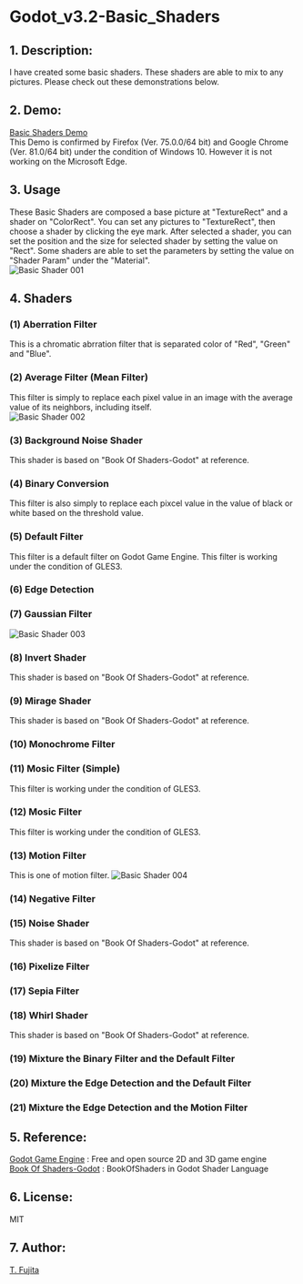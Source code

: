 # Godot_v3.2-Basic_Shaders
## 1. Description:
I have created some basic shaders. These shaders are able to mix to any pictures. Please check out these demonstrations below.  

## 2. Demo:
[Basic Shaders Demo](https://to-fujita.github.io/Godot_v3.2-Basic_Shaders/Basic_Shaders.html)  
This Demo is confirmed by Firefox (Ver. 75.0.0/64 bit) and Google Chrome (Ver. 81.0/64 bit) under the condition of Windows 10. However it is not working on the Microsoft Edge.   

## 3. Usage
These Basic Shaders are composed a base picture at "TextureRect" and a shader on "ColorRect". You can set any pictures to "TextureRect", then choose a shader by clicking the eye mark. After selected a shader, you can set the position and the size for selected shader by setting the value on "Rect". Some shaders are able to set the parameters by setting the value on "Shader Param" under the "Material".  
![Basic Shader 001](https://to-fujita.github.io/Images/Basic_Shader_001.png "Images for Basic Shader 001")

## 4. Shaders
### (1) Aberration Filter
This is a chromatic abrration filter that is separated color of "Red", "Green" and "Blue".
### (2) Average Filter (Mean Filter)
This filter is simply to replace each pixel value in an image with the average value of its neighbors, including itself.  
![Basic Shader 002](https://to-fujita.github.io/Images/Basic_Shader_002.png "Images for Basic Shader 002")
### (3) Background Noise Shader
This shader is based on "Book Of Shaders-Godot" at reference.  
### (4) Binary Conversion
This filter is also simply to replace each pixcel value in the value of black or white based on the threshold value.
### (5) Default Filter
This filter is a default filter on Godot Game Engine. This filter is working under the condition of GLES3.   
### (6) Edge Detection

### (7) Gaussian Filter
![Basic Shader 003](https://to-fujita.github.io/Images/Basic_Shader_003.png "Images for Basic Shader 003")
### (8) Invert Shader
This shader is based on "Book Of Shaders-Godot" at reference.  
### (9) Mirage Shader
This shader is based on "Book Of Shaders-Godot" at reference.  
### (10) Monochrome Filter

### (11) Mosic Filter (Simple)
This filter is working under the condition of GLES3.  
### (12) Mosic Filter
This filter is working under the condition of GLES3.  
### (13) Motion Filter
This is one of motion filter.
![Basic Shader 004](https://to-fujita.github.io/Images/Basic_Shader_004.png "Images for Basic Shader 004")
### (14) Negative Filter

### (15) Noise Shader
This shader is based on "Book Of Shaders-Godot" at reference.  
### (16) Pixelize Filter

### (17) Sepia Filter

### (18) Whirl Shader
This shader is based on "Book Of Shaders-Godot" at reference.  
### (19) Mixture the Binary Filter and the Default Filter

### (20) Mixture the Edge Detection and the Default Filter

### (21) Mixture the Edge Detection and the Motion Filter


## 5. Reference:
[Godot Game Engine](https://godotengine.org/) : Free and open source 2D and 3D game engine   
[Book Of Shaders-Godot](https://github.com/jayaarrgh/BookOfShaders-Godot) :  BookOfShaders in Godot Shader Language  

## 6. License:
MIT  

## 7. Author:
[T. Fujita](https://github.com/To-Fujita)
